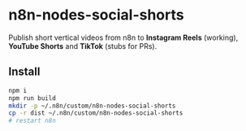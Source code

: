 
# n8n-nodes-social-shorts

Publish short vertical videos from n8n to **Instagram Reels** (working), **YouTube Shorts** and **TikTok** (stubs for PRs).

## Install
```bash
npm i
npm run build
mkdir -p ~/.n8n/custom/n8n-nodes-social-shorts
cp -r dist ~/.n8n/custom/n8n-nodes-social-shorts
# restart n8n
```

